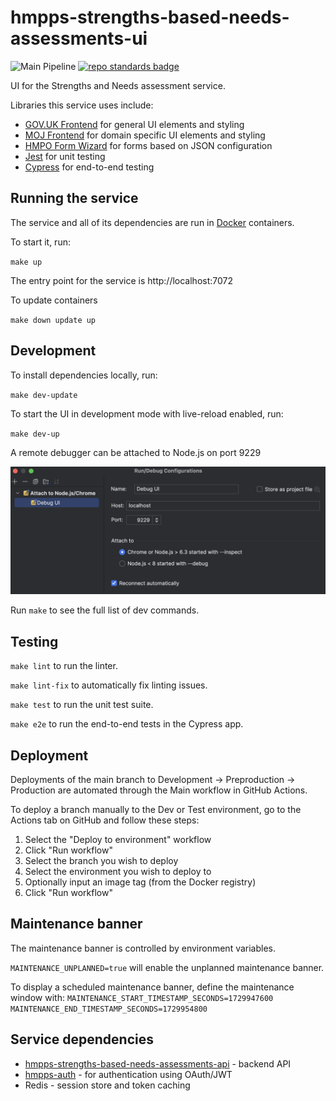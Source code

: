 # hmpps-strengths-based-needs-assessments-ui
![Main Pipeline](https://github.com/ministryofjustice/hmpps-strengths-based-needs-assessments-ui/actions/workflows/pipeline_main.yml/badge.svg?branch=main)
[![repo standards badge](https://img.shields.io/badge/dynamic/json?color=blue&style=flat&logo=github&label=MoJ%20Compliant&query=%24.message&url=https%3A%2F%2Foperations-engineering-reports.cloud-platform.service.justice.gov.uk%2Fapi%2Fv2%2Fcompliant-repository%2Fhmpps-strengths-based-needs-assessments-ui)](https://operations-engineering-reports.cloud-platform.service.justice.gov.uk/public-report/hmpps-strengths-based-needs-assessments-ui "Link to report")

UI for the Strengths and Needs assessment service.

Libraries this service uses include:
- [GOV.UK Frontend](https://github.com/alphagov/govuk-frontend) for general UI elements and styling
- [MOJ Frontend](https://github.com/ministryofjustice/moj-frontend) for domain specific UI elements and styling
- [HMPO Form Wizard](https://github.com/HMPO/hmpo-form-wizard) for forms based on JSON configuration
- [Jest](https://github.com/jestjs/jest) for unit testing
- [Cypress](https://www.cypress.io/) for end-to-end testing

## Running the service

The service and all of its dependencies are run in [Docker](https://www.docker.com/get-started/) containers.

To start it, run:

`make up`

The entry point for the service is http://localhost:7072

To update containers

`make down update up`

## Development

To install dependencies locally, run:

`make dev-update`

To start the UI in development mode with live-reload enabled, run:

`make dev-up`

A remote debugger can be attached to Node.js on port 9229

![debugger.png](.readme/debugger.png)

Run `make` to see the full list of dev commands.

## Testing

`make lint` to run the linter.

`make lint-fix` to automatically fix linting issues.

`make test` to run the unit test suite.

`make e2e` to run the end-to-end tests in the Cypress app.

## Deployment

Deployments of the main branch to Development -> Preproduction -> Production are automated through the Main workflow in GitHub Actions.

To deploy a branch manually to the Dev or Test environment, go to the Actions tab on GitHub and follow these steps:

1. Select the "Deploy to environment" workflow
2. Click "Run workflow"
3. Select the branch you wish to deploy
4. Select the environment you wish to deploy to
5. Optionally input an image tag (from the Docker registry)
6. Click "Run workflow"

## Maintenance banner

The maintenance banner is controlled by environment variables.

`MAINTENANCE_UNPLANNED=true` will enable the unplanned maintenance banner.

To display a scheduled maintenance banner, define the maintenance window with:
`MAINTENANCE_START_TIMESTAMP_SECONDS=1729947600`
`MAINTENANCE_END_TIMESTAMP_SECONDS=1729954800`

## Service dependencies

* [hmpps-strengths-based-needs-assessments-api](https://github.com/ministryofjustice/hmpps-strengths-based-needs-assessments-api) - backend API
* [hmpps-auth](https://github.com/ministryofjustice/hmpps-auth) - for authentication using OAuth/JWT
* Redis - session store and token caching

